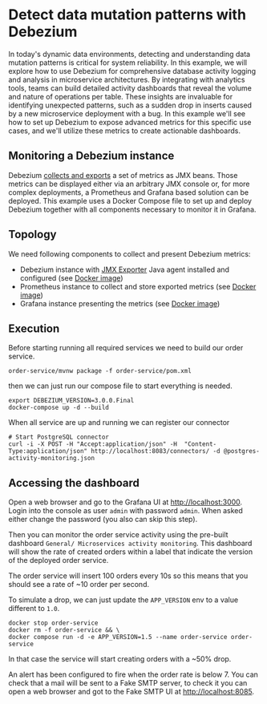 # Detect data mutation patterns with Debezium

In today's dynamic data environments, detecting and understanding data mutation patterns is critical for system reliability. 
In this example, we will explore how to use Debezium for comprehensive database activity logging and analysis in microservice architectures. 
By integrating with analytics tools, teams can build detailed activity dashboards that reveal the volume and nature of operations per table. 
These insights are invaluable for identifying unexpected patterns, such as a sudden drop in inserts caused by a new microservice deployment with a bug. 
In this example we'll see how to set up Debezium to expose advanced metrics for this specific use cases, and we'll utilize these metrics to create actionable dashboards. 

## Monitoring a Debezium instance

Debezium [collects and exports](https://debezium.io/documentation/reference/1.5/operations/monitoring.html) a set of metrics as JMX beans.
Those metrics can be displayed either via an arbitrary JMX console or, for more complex deployments, a Prometheus and Grafana based solution can be deployed.
This example uses a Docker Compose file to set up and deploy Debezium together with all components necessary to monitor it in Grafana.

## Topology

We need following components to collect and present Debezium metrics:

 * Debezium instance with [JMX Exporter](https://github.com/prometheus/jmx_exporter) Java agent installed and configured (see [Docker image](debezium-jmx-exporter))
 * Prometheus instance to collect and store exported metrics (see [Docker image](debezium-prometheus))
 * Grafana instance presenting the metrics (see [Docker image](debezium-grafana))

## Execution

Before starting running all required services we need to build our order service.

```shell
order-service/mvnw package -f order-service/pom.xml
```

then we can just run our compose file to start everything is needed. 

```shell
export DEBEZIUM_VERSION=3.0.0.Final
docker-compose up -d --build
```

When all service are up and running we can register our connector

```shell
# Start PostgreSQL connector
curl -i -X POST -H "Accept:application/json" -H  "Content-Type:application/json" http://localhost:8083/connectors/ -d @postgres-activity-monitoring.json
```

## Accessing the dashboard

Open a web browser and go to the Grafana UI at [http://localhost:3000](http://localhost:3000).
Login into the console as user `admin` with password `admin`.
When asked either change the password (you also can skip this step).

Then you can monitor the order service activity using the pre-built dashboard `General/ Microservices activity monitoring`.
This dashboard will show the rate of created orders within a label that indicate the version of the deployed order service. 

The order service will insert 100 orders every 10s so this means that you should see a rate of ~10 order per second. 

To simulate a drop, we can just update the `APP_VERSION` env to a value different to `1.0`. 

```shell
docker stop order-service
docker rm -f order-service && \
docker compose run -d -e APP_VERSION=1.5 --name order-service order-service
```

In that case the service will start creating orders with a ~50% drop. 

An alert has been configured to fire when the order rate is below 7. 
You can check that a mail will be sent to a Fake SMTP server, to check it you can 
open a web browser and got to the Fake SMTP UI at [http://localhost:8085](http://localhost:8085).


